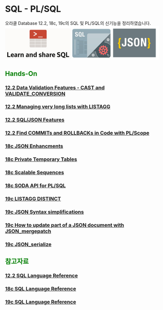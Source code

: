 
<H1>SQL - PL/SQL</H1>

오라클 Database 12.2, 18c, 19c의 SQL 및 PL/SQL의 신기능을 정리하였습니다.
![](https://github.com/oracle19c-cookbook/Database-General/blob/master/SQL-PLSQL/SQL_NEW_FEATURES.jpg)

<H2><font color="green"> Hands-On</fornt></H2>
<H3><a href="https://livesql.oracle.com/apex/livesql/file/tutorial_EDVE861IMHO1W3Q654ES9EQQW.html"> 
12.2 Data Validation Features - CAST and VALIDATE_CONVERSION </a> </H3>
<H3><a href="https://livesql.oracle.com/apex/livesql/file/tutorial_EDVE861IDOIZGLUZMSW7Y8HYG.html">
12.2 Managing very long lists with LISTAGG </a> </H3>
<H3><a href="https://livesql.oracle.com/apex/livesql/file/tutorial_EDVE861H6UF4Z20EV0RM4DK2G.html
"> 12.2 SQL/JSON Features </a></H3>
<H3><a href="https://livesql.oracle.com/apex/livesql/file/content_E31RZEWUHFL8VR4FNXRFWL00A.html
"> 12.2 Find COMMITs and ROLLBACKs in Code with PL/Scope </a></H3>
<H3><a href="https://livesql.oracle.com/apex/livesql/file/content_GBSPKG60QQZG6I7MRLS1V5BPG.html
"> 18c JSON Enhancments </a></H3>
<H3><a href="https://livesql.oracle.com/apex/livesql/file/content_GAD3PVUCHINEPIQK4IKDXALT7.html
"> 18c Private Temporary Tables </a></H3>
<H3><a href="https://livesql.oracle.com/apex/livesql/file/content_F81HIRL1224HEI4PJS71CCBPI.html
"> 18c Scalable Sequences </a></H3>
<H3><a href="https://livesql.oracle.com/apex/livesql/file/content_HR0J8BA2K99VZWT51TU1OCGJ4.html
"> 18c SODA API for PL/SQL </a></H3>
<H3><a href="https://livesql.oracle.com/apex/livesql/file/content_HT1O85E4BHSBWN93G1B3M8SI2.html
"> 19c LISTAGG DISTINCT </a></H3>
<H3><a href="https://livesql.oracle.com/apex/livesql/file/content_HT1U9Z9IZB03YZOD77B6D5411.html
"> 19c JSON Syntax simplifications </a></H3>
<H3><a href="https://livesql.oracle.com/apex/livesql/file/content_HUB30QTK3RRR7J1EYJ8R35SPM.html
"> 19c How to update part of a JSON document with JSON_mergepatch </a></H3>
<H3><a href="https://livesql.oracle.com/apex/livesql/file/content_HUIN1Y0MEMG4CLORXNX04I6C7.html
"> 19c JSON_serialize </a></H3>

<H2><font color="green"> 참고자료 </fornt></H2>
<H3><a href="https://docs.oracle.com/en/database/oracle/oracle-database/12.2/sqlrf/index.html"> 
12.2 SQL Language Reference </a> </H3>
<H3><a href="https://docs.oracle.com/en/database/oracle/oracle-database/18/sqlrf/index.html"> 
18c SQL Language Reference </a> </H3>
<H3><a href="https://docs.oracle.com/en/database/oracle/oracle-database/19/sqlrf/index.html"> 
19c SQL Language Reference </a> </H3>
